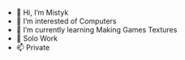 - 👋 Hi, I’m Mistyk
- 👀 I’m interested of Computers
- 🌱 I’m currently learning Making Games Textures
- 💞️ Solo Work
- 📫 Private

<!---
Sub2Mistyk/Sub2Mistyk is a ✨ special ✨ repository because its `README.md` (this file) appears on your GitHub profile.
You can click the Preview link to take a look at your changes.
--->
